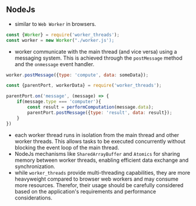 ## NodeJs
- similar to `Web Worker` in browsers.
```javascript
const {Worker} = require('worker_threads');
const worker = new Worker("./worker.js');
```
- worker communicate with the main thread (and vice versa) using a messaging system. This is achieved through the `postMessage` method and the `onmessage` event handler.
```javascript
worker.postMessage({type: 'compute', data: someData});

const {parentPort, workerData} = require('worker_threads');

parentPort.on('message', (message) => {
	if(message.type === 'computer'){
		const result = performComputation(message.data);
		parentPort.postMessage({type: 'result', data: result});
	}
})
```
- each worker thread runs in isolation from the main thread and other worker threads. This allows tasks to be executed concurrently without blocking the event loop of the main thread.
- NodeJs mechanisms like `SharedArrayBuffer` and `Atomics` for sharing memory between worker threads, enabling efficient data exchange and synchronization.
- while `worker_threads` provide multi-threading capabilities, they are more heavyweight compared to browser web workers and may consume more resources. Therefor, their usage should be carefully considered based on the application's requirements and performance considerations.